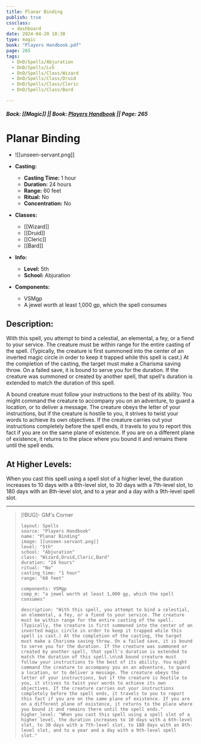 ```yaml
---
title: Planar Binding
publish: true
cssclass:
  - dashboard
date: 2024-04-20 18:30
type: magic
book: "Players Handbook.pdf"
page: 265
tags:
  - DnD/Spells/Abjuration
  - DnD/Spells/Lv5
  - DnD/Spells/Class/Wizard
  - DnD/Spells/Class/Druid
  - DnD/Spells/Class/Cleric
  - DnD/Spells/Class/Bard

---
```


##### Back: [[Magic]] || Book: [Players Handbook](https://drive.google.com/drive/folders/1O5bhpYizcIT5xxAoLOuzCRht_PVS7VSG?usp=sharing) || Page: 265

# Planar Binding
- ![[unseen-servant.png]]
- **Casting:**
    - **Casting Time:** 1 hour
    - **Duration:** 24 hours
    - **Range:** 60 feet
    - **Ritual:** No
    - **Concentration:** No
- **Classes:**
    - [[Wizard]]
    - [[Druid]]
    - [[Cleric]]
    - [[Bard]]

- **Info:**
    - **Level:** 5th
    - **School:** Abjuration
- **Components:**
    - VSMgp
    - A jewel worth at least 1,000 gp, which the spell consumes

## Description:
With this spell, you attempt to bind a celestial, an elemental, a fey, or a fiend to your service. The creature must be within range for the entire casting of the spell. (Typically, the creature is first summoned into the center of an inverted magic circle in order to keep it trapped while this spell is cast.) At the completion of the casting, the target must make a Charisma saving throw. On a failed save, it is bound to serve you for the duration. If the creature was summoned or created by another spell, that spell's duration is extended to match the duration of this spell.

A bound creature must follow your instructions to the best of its ability. You might command the creature to accompany you on an adventure, to guard a location, or to deliver a message. The creature obeys the letter of your instructions, but if the creature is hostile to you, it strives to twist your words to achieve its own objectives. If the creature carries out your instructions completely before the spell ends, it travels to you to report this fact if you are on the same plane of existence. If you are on a different plane of existence, it returns to the place where you bound it and remains there until the spell ends.

## At Higher Levels:
When you cast this spell using a spell slot of a higher level, the duration increases to 10 days with a 6th-level slot, to 30 days with a 7th-level slot, to 180 days with an 8th-level slot, and to a year and a day with a 9th-level spell slot.

---

> [!BUG]- GM's Corner
>
> ```statblock
> layout: Spells
> source: "Players Handbook"
> name: "Planar Binding"
> image: [[unseen-servant.png]]
> level: "5th"
> school: "Abjuration"
> class: "Wizard,Druid,Cleric,Bard"
> duration: "24 hours"
> ritual: "No"
> casting_time: "1 hour"
> range: "60 feet"
>
> components: VSMgp
> comp_m: "a jewel worth at least 1,000 gp, which the spell consumes"
>
> description: "With this spell, you attempt to bind a celestial, an elemental, a fey, or a fiend to your service. The creature must be within range for the entire casting of the spell. (Typically, the creature is first summoned into the center of an inverted magic circle in order to keep it trapped while this spell is cast.) At the completion of the casting, the target must make a Charisma saving throw. On a failed save, it is bound to serve you for the duration. If the creature was summoned or created by another spell, that spell's duration is extended to match the duration of this spell.\n\nA bound creature must follow your instructions to the best of its ability. You might command the creature to accompany you on an adventure, to guard a location, or to deliver a message. The creature obeys the letter of your instructions, but if the creature is hostile to you, it strives to twist your words to achieve its own objectives. If the creature carries out your instructions completely before the spell ends, it travels to you to report this fact if you are on the same plane of existence. If you are on a different plane of existence, it returns to the place where you bound it and remains there until the spell ends."
> higher_level: "When you cast this spell using a spell slot of a higher level, the duration increases to 10 days with a 6th-level slot, to 30 days with a 7th-level slot, to 180 days with an 8th-level slot, and to a year and a day with a 9th-level spell slot."
> ```
